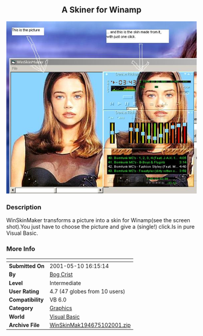 ﻿<div align="center">

## A Skiner for Winamp

<img src="PIC2001125107173532.JPG">
</div>

### Description

WinSkinMaker transforms a picture into a skin for Winamp(see the screen shot).You just have to choose the picture and give a (single!) click.Is in pure Visual Basic.
 
### More Info
 


<span>             |<span>
---                |---
**Submitted On**   |2001-05-10 16:15:14
**By**             |[Bog Crist](https://github.com/Planet-Source-Code/PSCIndex/blob/master/ByAuthor/bog-crist.md)
**Level**          |Intermediate
**User Rating**    |4.7 (47 globes from 10 users)
**Compatibility**  |VB 6\.0
**Category**       |[Graphics](https://github.com/Planet-Source-Code/PSCIndex/blob/master/ByCategory/graphics__1-46.md)
**World**          |[Visual Basic](https://github.com/Planet-Source-Code/PSCIndex/blob/master/ByWorld/visual-basic.md)
**Archive File**   |[WinSkinMak194675102001\.zip](https://github.com/Planet-Source-Code/bog-crist-a-skiner-for-winamp__1-23048/archive/master.zip)








